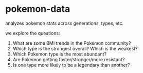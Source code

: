 # pokemon-data
analyzes pokemon stats across generations, types, etc.

we explore the questions: 
  1. What are some BMI trends in the Pokemon community?
  2. Which type is the strongest overall? Which is the weakest?
  3. Which Pokemon type is the most abundant?
  4. Are Pokemon getting faster/stronger/more resistant?
  5. Is one type more likely to be a legendary than another?

